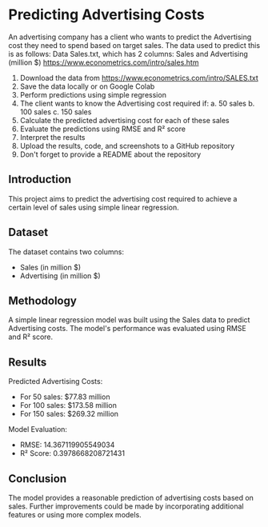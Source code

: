 # Predicting Advertising Costs

An advertising company has a client who wants to predict the Advertising cost they need to spend based on target sales. The data used to predict this is as follows:
Data Sales.txt, which has 2 columns: Sales and Advertising (million $) https://www.econometrics.com/intro/sales.htm

1. Download the data from https://www.econometrics.com/intro/SALES.txt
2. Save the data locally or on Google Colab
3. Perform predictions using simple regression
4. The client wants to know the Advertising cost required if:
   a. 50 sales
   b. 100 sales
   c. 150 sales
5. Calculate the predicted advertising cost for each of these sales
6. Evaluate the predictions using RMSE and R² score
7. Interpret the results
8. Upload the results, code, and screenshots to a GitHub repository
9. Don't forget to provide a README about the repository


## Introduction
This project aims to predict the advertising cost required to achieve a certain level of sales using simple linear regression.

## Dataset
The dataset contains two columns:
- Sales (in million $)
- Advertising (in million $)

## Methodology
A simple linear regression model was built using the Sales data to predict Advertising costs. The model's performance was evaluated using RMSE and R² score.

## Results
Predicted Advertising Costs:
- For 50 sales: $77.83 million
- For 100 sales: $173.58 million
- For 150 sales: $269.32 million

Model Evaluation:
- RMSE: 14.367119905549034
- R² Score: 0.3978668208721431

## Conclusion
The model provides a reasonable prediction of advertising costs based on sales. Further improvements could be made by incorporating additional features or using more complex models.
